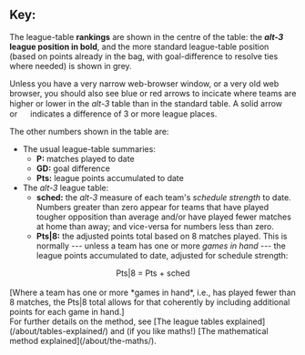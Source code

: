 ## Key:

The league-table **rankings** are shown in the centre of the table: the **_alt-3_ league position in bold**, and the more standard league-table position (based on points already in the bag, with goal-difference to resolve ties where needed) is shown in grey.

Unless you have a very narrow web-browser window, or a very old web browser, you should also see blue or red arrows to incicate where teams are higher or lower in the *alt-3* table than in the standard table. A solid arrow <img src="/assets/images/up2.svg" width="15"> or <img src="/assets/images/down2.svg" width="15"> indicates a difference of 3 or more league places.

The other numbers shown in the table are:

* The usual league-table summaries:
  - **P:** matches played to date
  - **GD:** goal difference
  - **Pts:** league points accumulated to date
* The *alt-3* league table:
  - **sched:** the *alt-3* measure of each team's *schedule strength* to date.  Numbers greater than zero appear for teams that have played tougher opposition than average and/or have played fewer matches at home than away; and vice-versa for numbers less than zero. 
  - **Pts\|8:** the adjusted points total based on 8 matches played.  This is normally --- unless a team has one or more *games in hand* --- the league points accumulated to date, adjusted for schedule strength:
<center>            Pts|8 = Pts + sched  </center>

<br>
[Where a team has one or more *games in hand*, i.e., has played fewer than 8 matches, the Pts|8 total allows for that coherently by including additional points for each game in hand.]
  

<br>
For further details on the method, see 
[The league tables explained](/about/tables-explained/) and (if you like maths!) [The mathematical method explained](/about/the-maths/).
